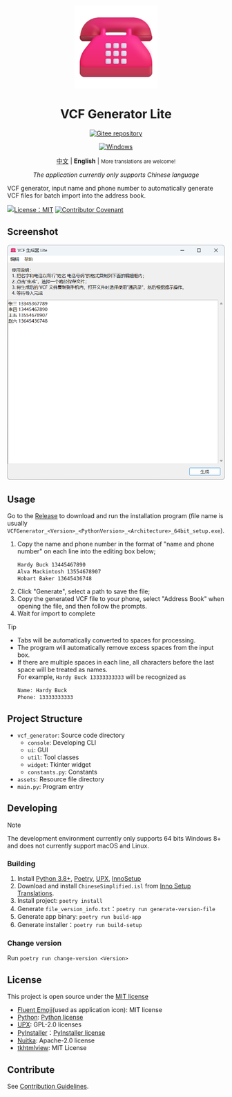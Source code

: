 <div align="center">
<img src="./vcf_generator/assets/images/icon.png" width="192"/>

# VCF Generator Lite

[![Gitee repository](https://img.shields.io/badge/Gitee-repository-C71D23?logo=gitee)](https://gitee.com/HelloTool/VCFGeneratorLiteForTkinter)

[![Windows](https://img.shields.io/badge/Windows-exe-%232863C5?logo=windows)][ReleaseInGitee]

[中文](./README.zh.md) |
**English** |
<small>More translations are welcome!</small>

_The application currently only supports Chinese language_

</div>

VCF generator, input name and phone number to automatically generate VCF files for batch import into the address book.

[![License：MIT](https://img.shields.io/badge/license-MIT-green)](./LICENSE)
[![Contributor Covenant](https://img.shields.io/badge/Contributor%20Covenant-2.1-4baaaa.svg)](./CODE_OF_CONDUCT.md)

## Screenshot

<img src="./screenshots/Snipaste_2024-06-17_04-06-51.png" width="600" alt="Snipaste_2024-06-17_04-06-51.png" />

## Usage

Go to the [Release][ReleaseInGitee] to download and run the installation program (file name is usually `VCFGenerator_<Version>_<PythonVersion>_<Architecture>_64bit_setup.exe`).

1. Copy the name and phone number in the format of "name and phone number" on each line into the editing box below;
   ```text
   Hardy Buck 13445467890
   Alva Mackintosh 13554678907
   Hobart Baker 13645436748
   ```
2. Click "Generate", select a path to save the file;
3. Copy the generated VCF file to your phone, select "Address Book" when opening the file, and then follow the prompts.
4. Wait for import to complete

> [!TIP]
>
> - Tabs will be automatically converted to spaces for processing.
> - The program will automatically remove excess spaces from the input box.
> - If there are multiple spaces in each line, all characters before the last space will be treated as names.\
>   For example, `Hardy Buck 13333333333` will be recognized as
>   ```text
>   Name: Hardy Buck
>   Phone: 13333333333
>   ```


## Project Structure

- `vcf_generator`: Source code directory
    - `console`: Developing CLI
    - `ui`: GUI
    - `util`: Tool classes
    - `widget`: Tkinter widget
    - `constants.py`: Constants
- `assets`: Resource file directory
- `main.py`: Program entry

## Developing

> [!NOTE]
>
> The development environment currently only supports 64 bits Windows 8+ and does not currently support macOS and Linux.

### Building

1. Install [Python 3.8+](https://www.python.org/), [Poetry](https://python-poetry.org/), [UPX](https://upx.github.io/), [InnoSetup](https://jrsoftware.org/isinfo.php)
2. Download and install `ChineseSimplified.isl` from [Inno Setup Translations](https://jrsoftware.org/files/istrans/).
3. Install project: `poetry install`
4. Generate `file_version_info.txt`：`poetry run generate-version-file`
5. Generate app binary: `poetry run build-app`
6. Generate installer：`poetry run build-setup`

### Change version

Run `poetry run change-version <Version>`

## License

This project is open source under the [MIT license](./LICENSE)

- [Fluent Emoji](https://github.com/microsoft/fluentui-emoji)(used as application icon): MIT license
- [Python](https://www.python.org/): [Python license](https://docs.python.org/3/license.html)
- [UPX](https://upx.github.io/): GPL-2.0 licenses
- [PyInstaller](https://pyinstaller.org/en/stable/)：[PyInstaller license](https://pyinstaller.org/en/stable/license.html)
- [Nuitka](https://nuitka.net/): Apache-2.0 license
- [tkhtmlview](https://github.com/bauripalash/tkhtmlview): MIT License

[ReleaseInGitee]: https://gitee.com/HelloTool/VCFGeneratorLiteForTkinter/releases/latest

## Contribute

See [Contribution Guidelines](./CONTRIBUTING.zh.md).
